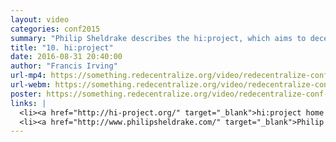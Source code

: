 ```yaml
---
layout: video
categories: conf2015
summary: "Philip Sheldrake describes the hi:project, which aims to decentralize the creation of user interfaces so they fit better to humans. Includes insights from marketing Firefox."
title: "10. hi:project"
date: 2016-08-31 20:40:00
author: "Francis Irving"
url-mp4: https://something.redecentralize.org/video/redecentralize-conf-2015-10-hiproject.mp4
url-webm: https://something.redecentralize.org/video/redecentralize-conf-2015-10-hiproject.webm
poster: https://something.redecentralize.org/video/redecentralize-conf-2015-10-hiproject.jpg
links: |
  <li><a href="http://hi-project.org/" target="_blank">hi:project home page</a></li>
  <li><a href="http://www.philipsheldrake.com/" target="_blank">Philip Sheldrake's home page</a></li>
---
```

